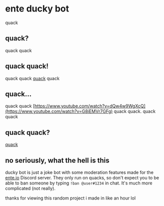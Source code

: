 # ente ducky bot
quack

## quack?
quack quack

## quack quack!
quack quack [quack](https://www.youtube.com/watch?v=dQw4w9WgXcQ) quack

## quack...
quack quack [https://www.youtube.com/watch?v=dQw4w9WgXcQ](https://www.youtube.com/watch?v=G8iEMVr7GFg) quack quack. quack quack

## quack quack?
[quack](https://ente.io)

## no seriously, what the hell is this
ducky bot is just a joke bot with some moderation features made for the [ente.io](https://ente.io) Discord server. They only run on quacks, so don't expect you to be able to ban someone by typing `!ban @user#1234` in chat. It's much more complicated (not really).

thanks for viewing this random project i made in like an hour lol

